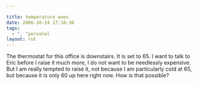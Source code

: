 ```yaml
---

title: temperature woes
date: 2006-10-24 17:10:36
tags:
  - ", "personal
layout: rut
---
```


The thermostat for this office is downstairs.  It is set to 65.  I want to talk to Eric before I raise it much more, I do not want to be needlessly expensive.  But I am really tempted to raise it, not because I am particularly cold at 65, but because it is only 60 up here right now.   How is that possible?

